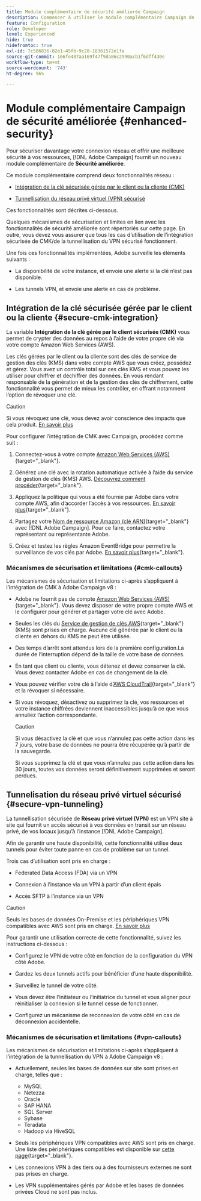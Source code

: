 ```yaml
---
title: Module complémentaire de sécurité améliorée Campaign
description: Commencer à utiliser le module complémentaire Campaign de sécurité améliorée
feature: Configuration
role: Developer
level: Experienced
hide: true
hidefromtoc: true
exl-id: 7c586836-82e1-45fb-9c28-18361572e1fa
source-git-commit: 166fe487aa169f47f9da86c2990acb1f6dff430e
workflow-type: tm+mt
source-wordcount: '743'
ht-degree: 96%

---
```



# Module complémentaire Campaign de sécurité améliorée {#enhanced-security}

Pour sécuriser davantage votre connexion réseau et offrir une meilleure sécurité à vos ressources, [!DNL Adobe Campaign] fournit un nouveau module complémentaire de **Sécurité améliorée**.

Ce module complémentaire comprend deux fonctionnalités réseau :

* [Intégration de la clé sécurisée gérée par le client ou la cliente (CMK)](#secure-cmk-integration)

* [Tunnellisation du réseau privé virtuel (VPN) sécurisé](#secure-vpn-tunneling)

Ces fonctionnalités sont décrites ci-dessous.

Quelques mécanismes de sécurisation et limites en lien avec les fonctionnalités de sécurité améliorée sont répertoriés sur cette page. En outre, vous devez vous assurer que tous les cas d’utilisation de l’intégration sécurisée de CMK/de la tunnellisation du VPN sécurisé fonctionnent.

Une fois ces fonctionnalités implémentées, Adobe surveille les éléments suivants :

* La disponibilité de votre instance, et envoie une alerte si la clé n’est pas disponible.

* Les tunnels VPN, et envoie une alerte en cas de problème.

## Intégration de la clé sécurisée gérée par le client ou la cliente {#secure-cmk-integration}

La variable **Intégration de la clé gérée par le client sécurisée (CMK)** vous permet de crypter des données au repos à l’aide de votre propre clé via votre compte Amazon Web Services (AWS).

Les clés gérées par le client ou la cliente sont des clés de service de gestion des clés (KMS) dans votre compte AWS que vous créez, possédez et gérez. Vous avez un contrôle total sur ces clés KMS et vous pouvez les utiliser pour chiffrer et déchiffrer des données. En vous rendant responsable de la génération et de la gestion des clés de chiffrement, cette fonctionnalité vous permet de mieux les contrôler, en offrant notamment l’option de révoquer une clé.

>[!CAUTION]
>
>Si vous révoquez une clé, vous devez avoir conscience des impacts que cela produit. [En savoir plus](#cmk-callouts)

Pour configurer l’intégration de CMK avec Campaign, procédez comme suit :

1. Connectez-vous à votre compte [Amazon Web Services (AWS)](https://aws.amazon.com/){target="_blank"}.

1. Générez une clé avec la rotation automatique activée à l’aide du service de gestion de clés (KMS) AWS. [Découvrez comment procéder](https://docs.aws.amazon.com/kms/latest/developerguide/create-keys.html){target="_blank"}.

1. Appliquez la politique qui vous a été fournie par Adobe dans votre compte AWS, afin d’accorder l’accès à vos ressources. [En savoir plus](https://docs.aws.amazon.com/kms/latest/developerguide/key-policy-services.html){target="_blank"}.<!--link TBC-->

1. Partagez votre [Nom de ressource Amazon (clé ARN)](https://docs.aws.amazon.com/kms/latest/developerguide/find-cmk-id-arn.html){target="_blank"} avec [!DNL Adobe Campaign]. Pour ce faire, contactez votre représentant ou représentante Adobe.<!--or Adobe transition manager?-->

1. Créez et testez les règles Amazon EventBridge pour permettre la surveillance de vos clés par Adobe. [En savoir plus](https://docs.aws.amazon.com/eventbridge/latest/userguide/eb-rules.html){target="_blank"}.


### Mécanismes de sécurisation et limitations {#cmk-callouts}

Les mécanismes de sécurisation et limitations ci-après s’appliquent à l’intégration de CMK à Adobe Campaign v8 :

* Adobe ne fournit pas de compte [Amazon Web Services (AWS)](https://aws.amazon.com/){target="_blank"}. Vous devez disposer de votre propre compte AWS et le configurer pour générer et partager votre clé avec Adobe.

* Seules les clés du [Service de gestion de clés AWS](https://docs.aws.amazon.com/kms/latest/developerguide/overview.html){target="_blank"} (KMS) sont prises en charge. Aucune clé générée par le client ou la cliente en dehors du KMS ne peut être utilisée.

* Des temps d’arrêt sont attendus lors de la première configuration.La durée de l’interruption dépend de la taille de votre base de données.

* En tant que client ou cliente, vous détenez et devez conserver la clé. Vous devez contacter Adobe en cas de changement de la clé.

* Vous pouvez vérifier votre clé à l’aide d’[AWS CloudTrail](https://docs.aws.amazon.com/awscloudtrail/latest/userguide/cloudtrail-user-guide.html){target="_blank"} et la révoquer si nécessaire.

* Si vous révoquez, désactivez ou supprimez la clé, vos ressources et votre instance chiffrées deviennent inaccessibles jusqu’à ce que vous annuliez l’action correspondante.

  >[!CAUTION]
  >
  >Si vous désactivez la clé et que vous n’annulez pas cette action dans les 7 jours, votre base de données ne pourra être récupérée qu’à partir de la sauvegarde.
  >
  >Si vous supprimez la clé et que vous n’annulez pas cette action dans les 30 jours, toutes vos données seront définitivement supprimées et seront perdues.

## Tunnelisation du réseau privé virtuel sécurisé {#secure-vpn-tunneling}

La tunnellisation sécurisée de **Réseau privé virtuel (VPN)** est un VPN site à site qui fournit un accès sécurisé à vos données en transit sur un réseau privé, de vos locaux jusqu’à l’instance [!DNL Adobe Campaign].

<!--As it connects two networks together, it is a site-to-site VPN.-->

Afin de garantir une haute disponibilité, cette fonctionnalité utilise deux tunnels pour éviter toute panne en cas de problème sur un tunnel.

Trois cas d’utilisation sont pris en charge :

* Federated Data Access (FDA) via un VPN<!--to access your on-premise database from the Campaign instance over VPN-->

* Connexion à l’instance via un VPN à partir d’un client épais

* Accès SFTP à l’instance via un VPN

>[!CAUTION]
>
>Seuls les bases de données On-Premise et les périphériques VPN compatibles avec AWS sont pris en charge. [En savoir plus](#vpn-callouts)

Pour garantir une utilisation correcte de cette fonctionnalité, suivez les instructions ci-dessous :

* Configurez le VPN de votre côté en fonction de la configuration du VPN côté Adobe.

* Gardez les deux tunnels actifs pour bénéficier d’une haute disponibilité.

* Surveillez le tunnel de votre côté.

* Vous devez être l’initiateur ou l’initiatrice du tunnel et vous aligner pour réinitialiser la connexion si le tunnel cesse de fonctionner.

* Configurez un mécanisme de reconnexion de votre côté en cas de déconnexion accidentelle.


### Mécanismes de sécurisation et limitations {#vpn-callouts}

Les mécanismes de sécurisation et limitations ci-après s’appliquent à l’intégration de la tunnellisation du VPN à Adobe Campaign v8 :

* Actuellement, seules les bases de données sur site sont prises en charge, telles que<!--Richa to check the list with PM--> :

   * MySQL
   * Netezza
   * Oracle
   * SAP HANA
   * SQL Server
   * Sybase
   * Teradata
   * Hadoop via HiveSQL

* Seuls les périphériques VPN compatibles avec AWS sont pris en charge. Une liste des périphériques compatibles est disponible sur [cette page](https://docs.aws.amazon.com/vpn/latest/s2svpn/your-cgw.html#example-configuration-files){target="_blank"}<!--check which list should be communicated-->.

* Les connexions VPN à des tiers ou à des fournisseurs externes ne sont pas prises en charge.

* Les VPN supplémentaires gérés par Adobe et les bases de données privées Cloud ne sont pas inclus.
